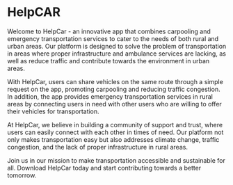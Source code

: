 # HelpCAR
Welcome to HelpCar - an innovative app that combines carpooling and emergency transportation services to cater to the needs of both rural and urban areas. Our platform is designed to solve the problem of transportation in areas where proper infrastructure and ambulance services are lacking, as well as reduce traffic and contribute towards the environment in urban areas.

With HelpCar, users can share vehicles on the same route through a simple request on the app, promoting carpooling and reducing traffic congestion. In addition, the app provides emergency transportation services in rural areas by connecting users in need with other users who are willing to offer their vehicles for transportation.

At HelpCar, we believe in building a community of support and trust, where users can easily connect with each other in times of need. Our platform not only makes transportation easy but also addresses climate change, traffic congestion, and the lack of proper infrastructure in rural areas.

Join us in our mission to make transportation accessible and sustainable for all. Download HelpCar today and start contributing towards a better tomorrow.

